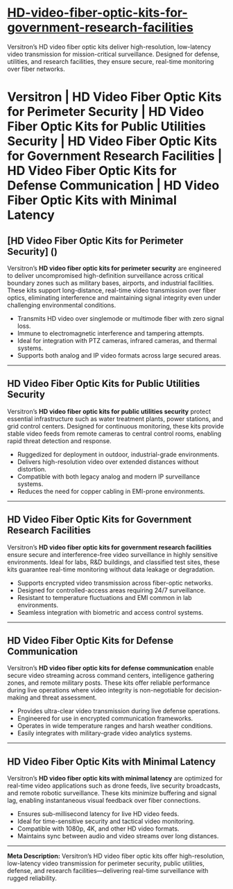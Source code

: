 # [HD-video-fiber-optic-kits-for-government-research-facilities](https://www.versitron.com/blogs/post/hd-video-to-fiber-installation-kits-the-ultimate-solution-for-military-government-and-commercial-surveillance)
Versitron’s HD video fiber optic kits deliver high-resolution, low-latency video transmission for mission-critical surveillance. Designed for defense, utilities, and research facilities, they ensure secure, real-time monitoring over fiber networks.

# Versitron | HD Video Fiber Optic Kits for Perimeter Security | HD Video Fiber Optic Kits for Public Utilities Security | HD Video Fiber Optic Kits for Government Research Facilities | HD Video Fiber Optic Kits for Defense Communication | HD Video Fiber Optic Kits with Minimal Latency

## [HD Video Fiber Optic Kits for Perimeter Security] ()
Versitron’s **HD video fiber optic kits for perimeter security** are engineered to deliver uncompromised high-definition surveillance across critical boundary zones such as military bases, airports, and industrial facilities. These kits support long-distance, real-time video transmission over fiber optics, eliminating interference and maintaining signal integrity even under challenging environmental conditions.

- Transmits HD video over singlemode or multimode fiber with zero signal loss.
- Immune to electromagnetic interference and tampering attempts.
- Ideal for integration with PTZ cameras, infrared cameras, and thermal systems.
- Supports both analog and IP video formats across large secured areas.

---

## HD Video Fiber Optic Kits for Public Utilities Security
Versitron’s **HD video fiber optic kits for public utilities security** protect essential infrastructure such as water treatment plants, power stations, and grid control centers. Designed for continuous monitoring, these kits provide stable video feeds from remote cameras to central control rooms, enabling rapid threat detection and response.

- Ruggedized for deployment in outdoor, industrial-grade environments.
- Delivers high-resolution video over extended distances without distortion.
- Compatible with both legacy analog and modern IP surveillance systems.
- Reduces the need for copper cabling in EMI-prone environments.

---

## HD Video Fiber Optic Kits for Government Research Facilities
Versitron’s **HD video fiber optic kits for government research facilities** ensure secure and interference-free video surveillance in highly sensitive environments. Ideal for labs, R&D buildings, and classified test sites, these kits guarantee real-time monitoring without data leakage or degradation.

- Supports encrypted video transmission across fiber-optic networks.
- Designed for controlled-access areas requiring 24/7 surveillance.
- Resistant to temperature fluctuations and EMI common in lab environments.
- Seamless integration with biometric and access control systems.

---

## HD Video Fiber Optic Kits for Defense Communication
Versitron’s **HD video fiber optic kits for defense communication** enable secure video streaming across command centers, intelligence gathering zones, and remote military posts. These kits offer reliable performance during live operations where video integrity is non-negotiable for decision-making and threat assessment.

- Provides ultra-clear video transmission during live defense operations.
- Engineered for use in encrypted communication frameworks.
- Operates in wide temperature ranges and harsh weather conditions.
- Easily integrates with military-grade video analytics systems.

---

## HD Video Fiber Optic Kits with Minimal Latency
Versitron’s **HD video fiber optic kits with minimal latency** are optimized for real-time video applications such as drone feeds, live security broadcasts, and remote robotic surveillance. These kits minimize buffering and signal lag, enabling instantaneous visual feedback over fiber connections.

- Ensures sub-millisecond latency for live HD video feeds.
- Ideal for time-sensitive security and tactical video monitoring.
- Compatible with 1080p, 4K, and other HD video formats.
- Maintains sync between audio and video streams over long distances.

---

**Meta Description:** Versitron’s HD video fiber optic kits offer high-resolution, low-latency video transmission for perimeter security, public utilities, defense, and research facilities—delivering real-time surveillance with rugged reliability.
